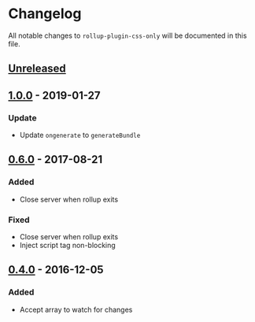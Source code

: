 # Changelog

All notable changes to `rollup-plugin-css-only` will be documented in this file.

## [Unreleased]

## [1.0.0] - 2019-01-27
### Update
- Update `ongenerate` to `generateBundle`

## [0.6.0] - 2017-08-21
### Added
- Close server when rollup exits

### Fixed
- Close server when rollup exits
- Inject script tag non-blocking

## [0.4.0] - 2016-12-05

### Added
- Accept array to watch for changes

[Unreleased]: https://github.com/thgh/rollup-plugin-livereload/compare/v1.0.0...HEAD
[1.0.0]: https://github.com/thgh/rollup-plugin-livereload/compare/v0.6.0...v1.0.0
[0.6.0]: https://github.com/thgh/rollup-plugin-livereload/compare/v0.4.0...v0.6.0
[0.4.0]: https://github.com/thgh/rollup-plugin-livereload/compare/v0.0.1...v0.4.0
[0.0.1]: https://github.com/thgh/rollup-plugin-livereload/releases
